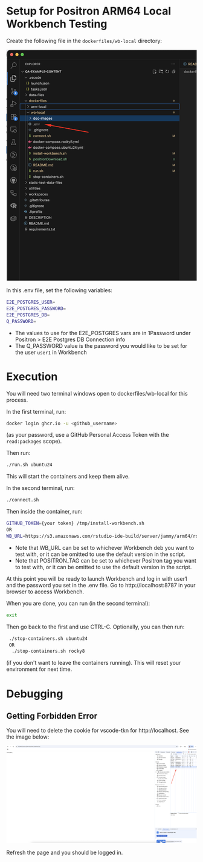 # Setup for Positron ARM64 Local Workbench Testing

Create the following file in the `dockerfiles/wb-local` directory:

![Required Secrets Files](doc-images/secrets.png)

In this .env file, set the following variables:

```bash
E2E_POSTGRES_USER=
E2E_POSTGRES_PASSWORD=
E2E_POSTGRES_DB=
Q_PASSWORD=

```
* The values to use for the E2E_POSTGRES vars are in 1Password under Positron > E2E Postgres DB Connection info
* The Q_PASSWORD value is the password you would like to be set for the user `user1` in Workbench

# Execution

You will need two terminal windows open to dockerfiles/wb-local for this process.  

In the first terminal, run:

```bash
docker login ghcr.io -u <github_username>
```
(as your password, use a GitHub Personal Access Token with the `read:packages` scope).

Then run:

```bash
./run.sh ubuntu24
```

This will start the containers and keep them alive.

In the second terminal, run:

```bash
./connect.sh
```

Then inside the container, run:

```bash
GITHUB_TOKEN={your token} /tmp/install-workbench.sh
OR
WB_URL=https://s3.amazonaws.com/rstudio-ide-build/server/jammy/arm64/rstudio-workbench-2025.11.0-daily-131.pro5-arm64.deb POSITRON_TAG=2025.10.0-88 GITHUB_TOKEN={your token} /tmp/install-workbench.sh

```
* Note that WB_URL can be set to whichever Workbench deb you want to test with, or it can be omitted to use the default version in the script.
* Note that POSITRON_TAG can be set to whichever Positron tag you want to test with, or it can be omitted to use the default version in the script.

At this point you will be ready to launch Workbench and log in with user1 and the password you set in the .env file. Go to http://localhost:8787 in your browser to access Workbench.

When you are done, you can run (in the second terminal):

```bash
exit
```

Then go back to the first and use CTRL-C.  Optionally, you can then run:

```bash
 ./stop-containers.sh ubuntu24
 OR
  ./stop-containers.sh rocky8
 ```
 (if you don't want to leave the containers running).  This will reset your environment for next time.

# Debugging
## Getting Forbidden Error

You will need to delete the cookie for vscode-tkn for http://localhost. See the image below:

![RForbidden Fix](doc-images/forbidden.png)

Refresh the page and you should be logged in.